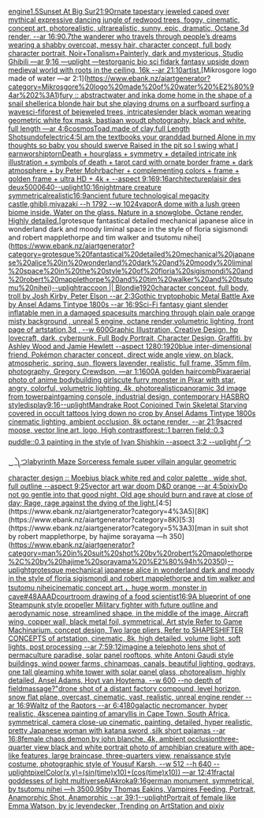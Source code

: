 [engine](https://www.ebank.nz/aiartgenerator?category=engine)[1.5](https://www.ebank.nz/aiartgenerator?category=1.5)[Sunset At Big Sur](https://www.ebank.nz/aiartgenerator?category=Sunset%20At%20Big%20Sur)[21:9](https://www.ebank.nz/aiartgenerator?category=21%3A9)[Ornate tapestary jeweled caped over mythical expressive dancing jungle of redwood trees, foggy, cinematic, concept art, photorealistic, ultrarealistic, sunny, epic, dramatic, Octane 3d render, --ar 16:9](https://www.ebank.nz/aiartgenerator?category=Ornate%20tapestary%20jeweled%20caped%20over%20mythical%20expressive%20dancing%20jungle%20of%20redwood%20trees%2C%20foggy%2C%20cinematic%2C%20concept%20art%2C%20photorealistic%2C%20ultrarealistic%2C%20sunny%2C%20epic%2C%20dramatic%2C%20Octane%203d%20render%2C%20--ar%2016%3A9)[0.7](https://www.ebank.nz/aiartgenerator?category=0.7)[the wanderer who travels through people’s dreams wearing a shabby overcoat, messy hair, character concept, full body character portrait, Noir+Tonalism+Painterly, dark and mysterious, Studio Ghibili —ar 9:16 —uplight —test](https://www.ebank.nz/aiartgenerator?category=the%20wanderer%20who%20travels%20through%20people%E2%80%99s%20dreams%20wearing%20a%20shabby%20overcoat%2C%20messy%20hair%2C%20character%20concept%2C%20full%20body%20character%20portrait%2C%20Noir%2BTonalism%2BPainterly%2C%20dark%20and%20mysterious%2C%20Studio%20Ghibili%20%E2%80%94ar%209%3A16%20%E2%80%94uplight%20%E2%80%94test)[organic bio sci fi](https://www.ebank.nz/aiartgenerator?category=organic%20bio%20sci%20fi)[dark fantasy upside down medieval world with roots in the ceiling, 16k --ar 21:10](https://www.ebank.nz/aiartgenerator?category=dark%20fantasy%20upside%20down%20medieval%20world%20with%20roots%20in%20the%20ceiling%2C%2016k%20--ar%2021%3A10)[artist.](https://www.ebank.nz/aiartgenerator?category=artist.)[Mikrosgore logo made of water —ar 2:1](https://www.ebank.nz/aiartgenerator?category=Mikrosgore%20logo%20made%20of%20water%20%E2%80%94ar%202%3A1)[fury :: abstract](https://www.ebank.nz/aiartgenerator?category=fury%20%3A%3A%20abstract)[water and ink](https://www.ebank.nz/aiartgenerator?category=water%20and%20ink)[a dome home in the shape of a snail shell](https://www.ebank.nz/aiartgenerator?category=a%20dome%20home%20in%20the%20shape%20of%20a%20snail%20shell)[erica blonde hair but she playing drums on a surfboard surfing a wave](https://www.ebank.nz/aiartgenerator?category=erica%20blonde%20hair%20but%20she%20playing%20drums%20on%20a%20surfboard%20surfing%20a%20wave)[sci-fi](https://www.ebank.nz/aiartgenerator?category=sci-fi)[forest of bejeweled trees, intricate](https://www.ebank.nz/aiartgenerator?category=forest%20of%20bejeweled%20trees%2C%20intricate)[slender black woman wearing geometric white fox mask, bastiaan woudt photography, black and white, full length —ar 4:6](https://www.ebank.nz/aiartgenerator?category=slender%20black%20woman%20wearing%20geometric%20white%20fox%20mask%2C%20bastiaan%20woudt%20photography%2C%20black%20and%20white%2C%20full%20length%20%E2%80%94ar%204%3A6)[cosmos](https://www.ebank.nz/aiartgenerator?category=cosmos)[Toad,made of clay,full Length Shot](https://www.ebank.nz/aiartgenerator?category=Toad%2Cmade%20of%20clay%2Cfull%20Length%20Shot)[sun](https://www.ebank.nz/aiartgenerator?category=sun)[dof](https://www.ebank.nz/aiartgenerator?category=dof)[electric](https://www.ebank.nz/aiartgenerator?category=electric)[4:5](https://www.ebank.nz/aiartgenerator?category=4%3A5)[I am the textbooks your granddad burned Alone in my thoughts so baby you should swerve Raised in the pit so I swing what I earn](https://www.ebank.nz/aiartgenerator?category=I%20am%20the%20textbooks%20your%20granddad%20burned%20Alone%20in%20my%20thoughts%20so%20baby%20you%20should%20swerve%20Raised%20in%20the%20pit%20so%20I%20swing%20what%20I%20earn)[worship](https://www.ebank.nz/aiartgenerator?category=worship)[torn](https://www.ebank.nz/aiartgenerator?category=torn)[Death + hourglass + symmetry + detailed intricate ink illustration + symbols of death + tarot card with ornate border frame + dark atmosphere + by Peter Mohrbacher + complementing colors + frame + golden frame + ultra HD + 4k + --aspect 9:16](https://www.ebank.nz/aiartgenerator?category=Death%20%2B%20hourglass%20%2B%20symmetry%20%2B%20detailed%20intricate%20ink%20illustration%20%2B%20symbols%20of%20death%20%2B%20tarot%20card%20with%20ornate%20border%20frame%20%2B%20dark%20atmosphere%20%2B%20by%20Peter%20Mohrbacher%20%2B%20complementing%20colors%20%2B%20frame%20%2B%20golden%20frame%20%2B%20ultra%20HD%20%2B%204k%20%2B%20--aspect%209%3A16)[9:16](https://www.ebank.nz/aiartgenerator?category=9%3A16)[architecture](https://www.ebank.nz/aiartgenerator?category=architecture)[plaisir des deux](https://www.ebank.nz/aiartgenerator?category=plaisir%20des%20deux)[5000](https://www.ebank.nz/aiartgenerator?category=5000)[640](https://www.ebank.nz/aiartgenerator?category=640)[--uplight](https://www.ebank.nz/aiartgenerator?category=--uplight)[10:16](https://www.ebank.nz/aiartgenerator?category=10%3A16)[nightmare creature symmetrical](https://www.ebank.nz/aiartgenerator?category=nightmare%20creature%20symmetrical)[realistic](https://www.ebank.nz/aiartgenerator?category=realistic)[16:9](https://www.ebank.nz/aiartgenerator?category=16%3A9)[ancient future technological megacity castle,ghibli,miyazaki  --h 1792  --w 1024](https://www.ebank.nz/aiartgenerator?category=ancient%20future%20technological%20megacity%20castle%2Cghibli%2Cmiyazaki%20%20--h%201792%20%20--w%201024)[vapor](https://www.ebank.nz/aiartgenerator?category=vapor)[A dome with a lush green biome inside. Water on the glass. Nature in a snowglobe. Octane render. Highly detailed.](https://www.ebank.nz/aiartgenerator?category=A%20dome%20with%20a%20lush%20green%20biome%20inside.%20Water%20on%20the%20glass.%20Nature%20in%20a%20snowglobe.%20Octane%20render.%20Highly%20detailed.)[grotesque fantastical detailed mechanical japanese alice in wonderland dark and moody liminal space in the style of floria sigismondi and robert mapplethorpe and tim walker and tsutomu nihei](https://www.ebank.nz/aiartgenerator?category=grotesque%20fantastical%20detailed%20mechanical%20japanese%20alice%20in%20wonderland%20dark%20and%20moody%20liminal%20space%20in%20the%20style%20of%20floria%20sigismondi%20and%20robert%20mapplethorpe%20and%20tim%20walker%20and%20tsutomu%20nihei)[--uplight](https://www.ebank.nz/aiartgenerator?category=--uplight)[raccoon || Blondie](https://www.ebank.nz/aiartgenerator?category=raccoon%20%7C%7C%20Blondie)[1920](https://www.ebank.nz/aiartgenerator?category=1920)[character concept, full body, troll by Josh Kirby, Peter Elson --ar 2:3](https://www.ebank.nz/aiartgenerator?category=character%20concept%2C%20full%20body%2C%20troll%20by%20Josh%20Kirby%2C%20Peter%20Elson%20--ar%202%3A3)[Gothic tryptophobic Metal Battle Axe  by Ansel Adams Tintype 1800s --ar 16:9](https://www.ebank.nz/aiartgenerator?category=Gothic%20tryptophobic%20Metal%20Battle%20Axe%20%20by%20Ansel%20Adams%20Tintype%201800s%20--ar%2016%3A9)[Sci-Fi fantasy giant slender inflatable men in a damaged spacesuits marching through plain pale orange misty background , unreal 5 engine, octane render,volumetric lighting, front page of artstation,3d , --w 600](https://www.ebank.nz/aiartgenerator?category=Sci-Fi%20fantasy%20giant%20slender%20inflatable%20men%20in%20a%20damaged%20spacesuits%20marching%20through%20plain%20pale%20orange%20misty%20background%20%2C%20unreal%205%20engine%2C%20octane%20render%2Cvolumetric%20lighting%2C%20front%20page%20of%20artstation%2C3d%20%2C%20--w%20600)[Graphic Illustration, Creative Design, hp lovecraft, dark, cyberpunk, Full Body Portrait, Character Design, Graffiti, by Ashley Wood and Jamie Hewlett --aspect 1280:1920](https://www.ebank.nz/aiartgenerator?category=Graphic%20Illustration%2C%20Creative%20Design%2C%20hp%20lovecraft%2C%20dark%2C%20cyberpunk%2C%20Full%20Body%20Portrait%2C%20Character%20Design%2C%20Graffiti%2C%20by%20Ashley%20Wood%20and%20Jamie%20Hewlett%20--aspect%201280%3A1920)[blue inter-dimensional friend, Pokémon character concept, direct wide angle view, on black, atmospheric, spring, sun, flowers lavender, realistic, full frame, 35mm film, photography, Gregory Crewdson, —ar 1:1](https://www.ebank.nz/aiartgenerator?category=blue%20inter-dimensional%20friend%2C%20Pok%C3%A9mon%20character%20concept%2C%20direct%20wide%20angle%20view%2C%20on%20black%2C%20atmospheric%2C%20spring%2C%20sun%2C%20flowers%20lavender%2C%20realistic%2C%20full%20frame%2C%2035mm%20film%2C%20photography%2C%20Gregory%20Crewdson%2C%20%E2%80%94ar%201%3A1)[600](https://www.ebank.nz/aiartgenerator?category=600)[A golden haircomb](https://www.ebank.nz/aiartgenerator?category=A%20golden%20haircomb)[Pixar](https://www.ebank.nz/aiartgenerator?category=Pixar)[aerial photo of anime bodybuilding girls](https://www.ebank.nz/aiartgenerator?category=aerial%20photo%20of%20anime%20bodybuilding%20girls)[cute furry monster in Pixar with star, angry, colorful, volumetric lighting, 4k, photorealistic](https://www.ebank.nz/aiartgenerator?category=cute%20furry%20monster%20in%20Pixar%20with%20star%2C%20angry%2C%20colorful%2C%20volumetric%20lighting%2C%204k%2C%20photorealistic)[panoramic 3d image from tower](https://www.ebank.nz/aiartgenerator?category=panoramic%203d%20image%20from%20tower)[paint](https://www.ebank.nz/aiartgenerator?category=paint)[gaming console, industrial design, contemporary HASBRO style](https://www.ebank.nz/aiartgenerator?category=gaming%20console%2C%20industrial%20design%2C%20contemporary%20HASBRO%20style)[display](https://www.ebank.nz/aiartgenerator?category=display)[9:16](https://www.ebank.nz/aiartgenerator?category=9%3A16)[--uplight](https://www.ebank.nz/aiartgenerator?category=--uplight)[Mandrake Root Conjoined Twin Skeletal Starving covered in occult tattoos lying down  no crop by Ansel Adams Tintype 1800s cinematic lighting, ambient occlusion, 8k octane render, --ar 21:9](https://www.ebank.nz/aiartgenerator?category=Mandrake%20Root%20Conjoined%20Twin%20Skeletal%20Starving%20covered%20in%20occult%20tattoos%20lying%20down%20%20no%20crop%20by%20Ansel%20Adams%20Tintype%201800s%20cinematic%20lighting%2C%20ambient%20occlusion%2C%208k%20octane%20render%2C%20--ar%2021%3A9)[sacred moose, vector line art, logo, High contrast](https://www.ebank.nz/aiartgenerator?category=sacred%20moose%2C%20vector%20line%20art%2C%20logo%2C%20High%20contrast)[forest::1 barren field::0.3 puddle::0.3 painting in the style of Ivan Shishkin --aspect 3:2 --uplight](https://www.ebank.nz/aiartgenerator?category=forest%3A%3A1%20barren%20field%3A%3A0.3%20puddle%3A%3A0.3%20painting%20in%20the%20style%20of%20Ivan%20Shishkin%20--aspect%203%3A2%20--uplight)[༼ つ ‿ ༽つ](https://www.ebank.nz/aiartgenerator?category=%E0%BC%BC%20%E3%81%A4%20%E2%80%BF%20%E0%BC%BD%E3%81%A4)[labyrinth Maze Sorceress female super villain angular geometric character design :: Moebius  black white red and color palette ,  wide shot, full outline  --aspect 9:25](https://www.ebank.nz/aiartgenerator?category=labyrinth%20Maze%20Sorceress%20female%20super%20villain%20angular%20geometric%20character%20design%20%3A%3A%20Moebius%20%20black%20white%20red%20and%20color%20palette%20%2C%20%20wide%20shot%2C%20full%20outline%20%20--aspect%209%3A25)[vector art war doom D&D orange --ar 4:5](https://www.ebank.nz/aiartgenerator?category=vector%20art%20war%20doom%20D%26D%20orange%20--ar%204%3A5)[pixiv](https://www.ebank.nz/aiartgenerator?category=pixiv)[Do not go gentle into that good night, Old age should burn and rave at close of day; Rage, rage against the dying of the light.](https://www.ebank.nz/aiartgenerator?category=Do%20not%20go%20gentle%20into%20that%20good%20night%2C%20Old%20age%20should%20burn%20and%20rave%20at%20close%20of%20day%3B%20Rage%2C%20rage%20against%20the%20dying%20of%20the%20light.)[4:5](https://www.ebank.nz/aiartgenerator?category=4%3A5)[8K](https://www.ebank.nz/aiartgenerator?category=8K)[5:3](https://www.ebank.nz/aiartgenerator?category=5%3A3)[man in suit shot by robert mapplethorpe, by hajime sorayama —h 350](https://www.ebank.nz/aiartgenerator?category=man%20in%20suit%20shot%20by%20robert%20mapplethorpe%2C%20by%20hajime%20sorayama%20%E2%80%94h%20350)[--uplight](https://www.ebank.nz/aiartgenerator?category=--uplight)[grotesque mechanical japanese alice in wonderland dark and moody in the style of floria sigismondi and robert mapplethorpe and tim walker and tsutomu nihei](https://www.ebank.nz/aiartgenerator?category=grotesque%20mechanical%20japanese%20alice%20in%20wonderland%20dark%20and%20moody%20in%20the%20style%20of%20floria%20sigismondi%20and%20robert%20mapplethorpe%20and%20tim%20walker%20and%20tsutomu%20nihei)[cinematic concept art ，huge worm, monster in cave](https://www.ebank.nz/aiartgenerator?category=cinematic%20concept%20art%20%EF%BC%8Chuge%20worm%2C%20monster%20in%20cave)[#48AAAD](https://www.ebank.nz/aiartgenerator?category=%2348AAAD)[courtroom drawing of a food scientist](https://www.ebank.nz/aiartgenerator?category=courtroom%20drawing%20of%20a%20food%20scientist)[16:9](https://www.ebank.nz/aiartgenerator?category=16%3A9)[A blueprint of one Steampunk style propeller Military fighter with future outline and aerodynamic nose, streamlined shape, in the middle of the image,  Aircraft wing, copper wall, black metal foil, symmetrical,  Art style Refer to Game Machinarium.  concept design, Two large pliers, Refer to SHAPESHIFTER CONCEPTS  of artstation, cinematic,  8k, high detailed,  volume light,  soft lights,  post processing    --ar 7:5](https://www.ebank.nz/aiartgenerator?category=A%20blueprint%20of%20one%20Steampunk%20style%20propeller%20Military%20fighter%20with%20future%20outline%20and%20aerodynamic%20nose%2C%20streamlined%20shape%2C%20in%20the%20middle%20of%20the%20image%2C%20%20Aircraft%20wing%2C%20copper%20wall%2C%20black%20metal%20foil%2C%20symmetrical%2C%20%20Art%20style%20Refer%20to%20Game%20Machinarium.%20%20concept%20design%2C%20Two%20large%20pliers%2C%20Refer%20to%20SHAPESHIFTER%20CONCEPTS%20%20of%20artstation%2C%20cinematic%2C%20%208k%2C%20high%20detailed%2C%20%20volume%20light%2C%20%20soft%20lights%2C%20%20post%20processing%20%20%20%20--ar%207%3A5)[9:12](https://www.ebank.nz/aiartgenerator?category=9%3A12)[imagine a telephoto lens shot of permaculture paradise, solar panel rooftops, white Antoni Gaudi style buildings, wind power farms, chinampas, canals, beautiful lighting, godrays, one tall gleaming white tower with solar panel glass, photorealism, highly detailed, Ansel Adams, Hoyt van Hoytema, --w 600 --no depth of field](https://www.ebank.nz/aiartgenerator?category=imagine%20a%20telephoto%20lens%20shot%20of%20permaculture%20paradise%2C%20solar%20panel%20rooftops%2C%20white%20Antoni%20Gaudi%20style%20buildings%2C%20wind%20power%20farms%2C%20chinampas%2C%20canals%2C%20beautiful%20lighting%2C%20godrays%2C%20one%20tall%20gleaming%20white%20tower%20with%20solar%20panel%20glass%2C%20photorealism%2C%20highly%20detailed%2C%20Ansel%20Adams%2C%20Hoyt%20van%20Hoytema%2C%20--w%20600%20--no%20depth%20of%20field)[massage?"](https://www.ebank.nz/aiartgenerator?category=massage%3F%22)[drone shot of a distant factory compound, level horizon, snow flat plane, overcast, cinematic, vast, realistic, unreal engine render --ar 16:9](https://www.ebank.nz/aiartgenerator?category=drone%20shot%20of%20a%20distant%20factory%20compound%2C%20level%20horizon%2C%20snow%20flat%20plane%2C%20overcast%2C%20cinematic%2C%20vast%2C%20realistic%2C%20unreal%20engine%20render%20--ar%2016%3A9)[Waltz of the Raptors --ar 6:4](https://www.ebank.nz/aiartgenerator?category=Waltz%20of%20the%20Raptors%20--ar%206%3A4)[180](https://www.ebank.nz/aiartgenerator?category=180)[galactic necromancer, hyper realistic, 4k](https://www.ebank.nz/aiartgenerator?category=galactic%20necromancer%2C%20hyper%20realistic%2C%204k)[scene](https://www.ebank.nz/aiartgenerator?category=scene)[a painting of amaryllis in Cape Town, South Africa, symmetrical, camera close-up cinematic, painting, detailed, hyper realistic, pretty Japanese woman with katana sword ,silk short pajamas --ar 16:8](https://www.ebank.nz/aiartgenerator?category=a%20painting%20of%20amaryllis%20in%20Cape%20Town%2C%20South%20Africa%2C%20symmetrical%2C%20camera%20close-up%20cinematic%2C%20painting%2C%20detailed%2C%20hyper%20realistic%2C%20pretty%20Japanese%20woman%20with%20katana%20sword%20%2Csilk%20short%20pajamas%20--ar%2016%3A8)[female chaos demon by john blanche, 4k, ambient occlusion](https://www.ebank.nz/aiartgenerator?category=female%20chaos%20demon%20by%20john%20blanche%2C%204k%2C%20ambient%20occlusion)[three-quarter view black and white portrait photo of amphibian creature with ape-like features, large braincase, three-quarters view, renaissance style costume, photographic style of Yousuf Karsh, --w 512 --h 640 --uplight](https://www.ebank.nz/aiartgenerator?category=three-quarter%20view%20black%20and%20white%20portrait%20photo%20of%20amphibian%20creature%20with%20ape-like%20features%2C%20large%20braincase%2C%20three-quarters%20view%2C%20renaissance%20style%20costume%2C%20photographic%20style%20of%20Yousuf%20Karsh%2C%20--w%20512%20--h%20640%20--uplight)[pixelColor(x,y)=(sin(time)x10)+(cos(time)x10)) —ar 12:41](https://www.ebank.nz/aiartgenerator?category=pixelColor%28x%2Cy%29%3D%28sin%28time%29x10%29%2B%28cos%28time%29x10%29%29%20%E2%80%94ar%2012%3A41)[fractal goddesses of light multiverse](https://www.ebank.nz/aiartgenerator?category=fractal%20goddesses%20of%20light%20multiverse)[AlAkroka](https://www.ebank.nz/aiartgenerator?category=AlAkroka)[9:16](https://www.ebank.nz/aiartgenerator?category=9%3A16)[german monument, symmetrical, by tsutomu nihei —h 350](https://www.ebank.nz/aiartgenerator?category=german%20monument%2C%20symmetrical%2C%20by%20tsutomu%20nihei%20%E2%80%94h%20350)[0.95](https://www.ebank.nz/aiartgenerator?category=0.95)[by Thomas Eakins, Vampires Feeding, Portrait, Anamorphic Shot, Anamorphic --ar 39:1](https://www.ebank.nz/aiartgenerator?category=by%20Thomas%20Eakins%2C%20Vampires%20Feeding%2C%20Portrait%2C%20Anamorphic%20Shot%2C%20Anamorphic%20--ar%2039%3A1)[--uplight](https://www.ebank.nz/aiartgenerator?category=--uplight)[Portrait of female like Emma Watson, by jc leyendecker ,Trending on ArtStation and pixiv](https://www.ebank.nz/aiartgenerator?category=Portrait%20of%20female%20like%20Emma%20Watson%2C%20by%20jc%20leyendecker%20%2CTrending%20on%20ArtStation%20and%20pixiv)